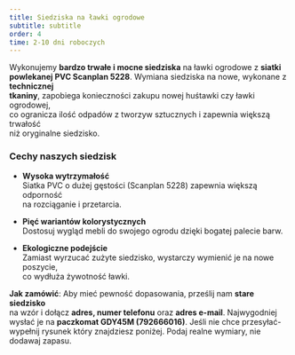 ```yaml
---
title: Siedziska na ławki ogrodowe
subtitle: subtitle
order: 4
time: 2-10 dni roboczych
---
```


Wykonujemy **bardzo trwałe i mocne siedziska** na ławki ogrodowe z **siatki  
powlekanej PVC Scanplan 5228**. Wymiana siedziska na nowe, wykonane z
**technicznej  
tkaniny**, zapobiega konieczności zakupu nowej huśtawki czy ławki ogrodowej,  
co ogranicza ilość odpadów z tworzyw sztucznych i zapewnia większą trwałość  
niż oryginalne siedzisko.

### Cechy naszych siedzisk

- **Wysoka wytrzymałość**  
  Siatka PVC o dużej gęstości (Scanplan 5228) zapewnia większą odporność  
  na rozciąganie i przetarcia.

- **Pięć wariantów kolorystycznych**  
  Dostosuj wygląd mebli do swojego ogrodu dzięki bogatej palecie barw.

- **Ekologiczne podejście**  
  Zamiast wyrzucać zużyte siedzisko, wystarczy wymienić je na nowe poszycie,  
  co wydłuża żywotność ławki.

**Jak zamówić**: Aby mieć pewność dopasowania, prześlij nam **stare
siedzisko**  
na wzór i dołącz **adres, numer telefonu** oraz **adres e-mail**. Najwygodniej  
wysłać je na **paczkomat GDY45M (792666016)**. Jeśli nie chce przesyłać-
wypełnij rysunek który znajdziesz poniżej. Podaj realne wymiary, nie dodawaj
zapasu.

